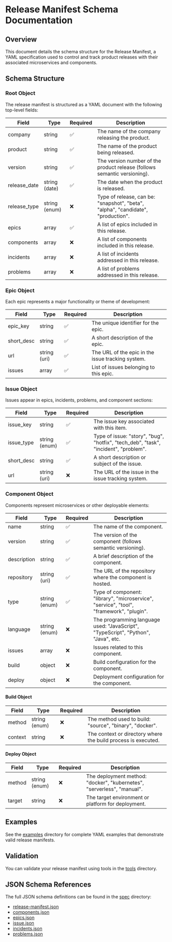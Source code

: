 # Release Manifest Schema Documentation

## Overview

This document details the schema structure for the Release Manifest, a YAML specification used to control and track product releases with their associated microservices and components.

## Schema Structure

### Root Object

The release manifest is structured as a YAML document with the following top-level fields:

| Field | Type | Required | Description |
|-------|------|----------|-------------|
| company | string | ✅ | The name of the company releasing the product. |
| product | string | ✅ | The name of the product being released. |
| version | string | ✅ | The version number of the product release (follows semantic versioning). |
| release_date | string (date) | ✅ | The date when the product is released. |
| release_type | string (enum) | ❌ | Type of release, can be: "snapshot", "beta", "alpha", "candidate", "production". |
| epics | array | ✅ | A list of epics included in this release. |
| components | array | ❌ | A list of components included in this release. |
| incidents | array | ❌ | A list of incidents addressed in this release. |
| problems | array | ❌ | A list of problems addressed in this release. |

### Epic Object

Each epic represents a major functionality or theme of development:

| Field | Type | Required | Description |
|-------|------|----------|-------------|
| epic_key | string | ✅ | The unique identifier for the epic. |
| short_desc | string | ✅ | A short description of the epic. |
| url | string (uri) | ✅ | The URL of the epic in the issue tracking system. |
| issues | array | ✅ | List of issues belonging to this epic. |

### Issue Object

Issues appear in epics, incidents, problems, and component sections:

| Field | Type | Required | Description |
|-------|------|----------|-------------|
| issue_key | string | ✅ | The issue key associated with this item. |
| issue_type | string (enum) | ✅ | Type of issue: "story", "bug", "hotfix", "tech_deb", "task", "incident", "problem". |
| short_desc | string | ✅ | A short description or subject of the issue. |
| url | string (uri) | ❌ | The URL of the issue in the issue tracking system. |

### Component Object

Components represent microservices or other deployable elements:

| Field | Type | Required | Description |
|-------|------|----------|-------------|
| name | string | ✅ | The name of the component. |
| version | string | ✅ | The version of the component (follows semantic versioning). |
| description | string | ✅ | A brief description of the component. |
| repository | string (uri) | ✅ | The URL of the repository where the component is hosted. |
| type | string (enum) | ✅ | Type of component: "library", "microservice", "service", "tool", "framework", "plugin". |
| language | string (enum) | ❌ | The programming language used: "JavaScript", "TypeScript", "Python", "Java", etc. |
| issues | array | ❌ | Issues related to this component. |
| build | object | ❌ | Build configuration for the component. |
| deploy | object | ❌ | Deployment configuration for the component. |

#### Build Object

| Field | Type | Required | Description |
|-------|------|----------|-------------|
| method | string (enum) | ❌ | The method used to build: "source", "binary", "docker". |
| context | string | ❌ | The context or directory where the build process is executed. |

#### Deploy Object

| Field | Type | Required | Description |
|-------|------|----------|-------------|
| method | string (enum) | ❌ | The deployment method: "docker", "kubernetes", "serverless", "manual". |
| target | string | ❌ | The target environment or platform for deployment. |

## Examples

See the [examples](../examples) directory for complete YAML examples that demonstrate valid release manifests.

## Validation

You can validate your release manifest using tools in the [tools](../tools) directory.

## JSON Schema References

The full JSON schema definitions can be found in the [spec](../spec) directory:

- [release-manifest.json](../spec/release-manifest.json)
- [components.json](../spec/components.json)
- [epics.json](../spec/epics.json)
- [issue.json](../spec/issue.json)
- [incidents.json](../spec/incidents.json)
- [problems.json](../spec/problems.json)
